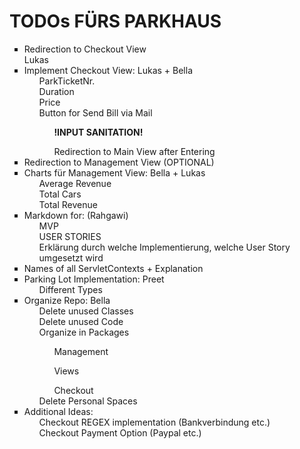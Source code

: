 <html lang="">
<body>
    <h1>TODOs FÜRS PARKHAUS</h1>
    <ul style="list-style-type: square;">
        <li>Redirection to Checkout View</li> Lukas 
        <li>
            Implement Checkout View: Lukas + Bella 
            <ul>ParkTicketNr.</ul>
            <ul>Duration</ul>
            <ul>Price</ul>
            <ul>Button for Send Bill via Mail
                <ul><strong>!INPUT SANITATION!</strong></ul>
                <ul>Redirection to Main View after Entering</ul>
            </ul>
        </li>
        <li>Redirection to Management View (OPTIONAL)</li>
        <li>
            Charts für Management View: Bella + Lukas 
            <ul>Average Revenue</ul>
            <ul>Total Cars</ul>
            <ul>Total Revenue</ul>
        </li>
        <li>
            Markdown for: (Rahgawi)
            <ul>MVP</ul>
            <ul>USER STORIES</ul>
            <ul>Erklärung durch welche Implementierung, welche User Story umgesetzt wird</ul>
            <ul></ul>
        </li>
        <li>Names of all ServletContexts + Explanation</li>
        <li>
            Parking Lot Implementation: Preet
            <ul>Different Types</ul>
        </li>
        <li>
            Organize Repo: Bella
            <ul>Delete unused Classes</ul>
            <ul>Delete unused Code</ul>
            <ul>
                Organize in Packages
                <ul>Management</ul>
                <ul>Views</ul>
                <ul>Checkout</ul>
            </ul>
            <ul>Delete Personal Spaces</ul>
            </li>
        <li>
            Additional Ideas:
            <ul> Checkout REGEX implementation (Bankverbindung etc.)</ul>
            <ul> Checkout Payment Option (Paypal etc.)</ul>
            </li>
    </ul>
</body>
</html>